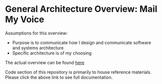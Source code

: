 # General Architecture Overview: Mail My Voice

Assumptions for this overview:
* Purpose is to communicate how I design and communicate software and systems architecture
* Specific architecture is of my choosing

The actual overview can be found [here](link)

Code section of this repository is primarily to house reference materials. Please click the above link to see full documentation.
